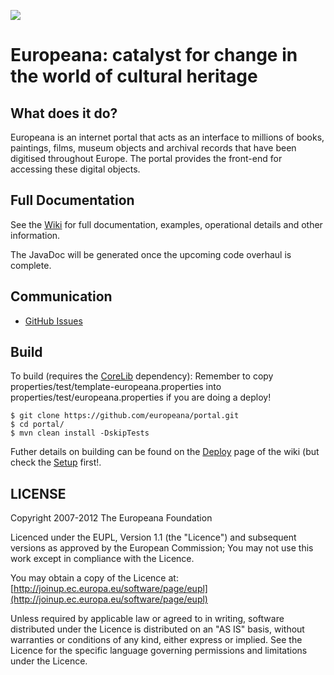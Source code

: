 ![](https://github.com/europeana/portal/blob/master/portal2/src/main/webapp/themes/default/images/europeana-logo-retina-1.png)

# Europeana: catalyst for change in the world of cultural heritage

## What does it do?

Europeana is an internet portal that acts as an interface to millions of books, paintings, films, museum objects and archival records that have been digitised throughout Europe. The portal provides the front-end for accessing these digital objects.

## Full Documentation

See the [Wiki](https://github.com/europeana/portal/wiki) for full documentation, examples, operational details and other information.

The JavaDoc will be generated once the upcoming code overhaul is complete.

## Communication

- [GitHub Issues](https://github.com/europeana/portal/issues)

## Build

To build (requires the [CoreLib](https://github.com/europeana/corelib) dependency):
Remember to copy properties/test/template-europeana.properties into
properties/test/europeana.properties if you are doing a deploy!

```
$ git clone https://github.com/europeana/portal.git
$ cd portal/
$ mvn clean install -DskipTests
```

Futher details on building can be found on the [Deploy](https://github.com/europeana/portal/wiki/Deploy) page of the wiki (but check the [Setup](https://github.com/europeana/portal/wiki/Setup) first!.

## LICENSE

Copyright 2007-2012 The Europeana Foundation

Licenced under the EUPL, Version 1.1 (the "Licence") and subsequent versions as approved by the European Commission;
You may not use this work except in compliance with the Licence.

You may obtain a copy of the Licence at: [http://joinup.ec.europa.eu/software/page/eupl](http://joinup.ec.europa.eu/software/page/eupl)

Unless required by applicable law or agreed to in writing, software distributed under the Licence is distributed on an "AS IS" basis, without warranties or conditions of any kind, either express or implied. See the Licence for the specific language governing permissions and limitations under the Licence.
